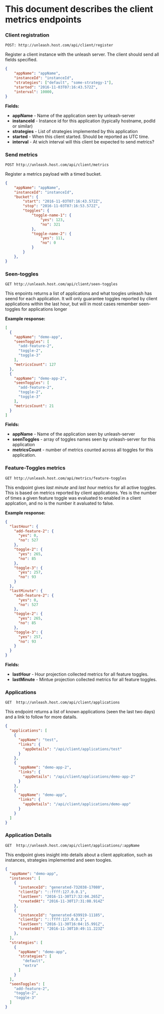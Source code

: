 # This document describes the client metrics endpoints

### Client registration

`POST: http://unleash.host.com/api/client/register`

Register a client instance with the unleash server. The client should send all fields specified. 

```json
{
    "appName": "appName",
    "instanceId": "instanceId",
    "strategies": ["default", "some-strategy-1"],
    "started": "2016-11-03T07:16:43.572Z",
    "interval": 10000,
}
```


**Fields:**

* **appName** - Name of the application seen by unleash-server
* **instanceId** - Instance id for this application (typically hostname, podId or similar)
* **strategies** - List of strategies implemented by this application
* **started** - When this client started. Should be reported as UTC time.
* **interval** - At wich interval will this client be expected to send metrics? 

### Send metrics

`POST http://unleash.host.com/api/client/metrics`

Register a metrics payload with a timed bucket. 

```json
{
    "appName": "appName",
    "instanceId": "instanceId",
    "bucket": {
        "start": "2016-11-03T07:16:43.572Z",
        "stop": "2016-11-03T07:16:53.572Z",
        "toggles": {
            "toggle-name-1": {
                "yes": 123,
                "no": 321
            },
            "toggle-name-2": {
                "yes": 111,
                "no": 0
            }
        }
    },
}
```


### Seen-toggles

`GET http://unleash.host.com/api/client/seen-toggles`

This enpoints returns a list of applications and what toogles 
unleash has seend for each application. It will only guarantee 
toggles reported by client applications within the last hour, but
will in most cases remember seen-toggles for applications longer

**Example response:** 

```json
[
  {
    "appName": "demo-app",
    "seenToggles": [
      "add-feature-2",
      "toggle-2",
      "toggle-3"
    ],
    "metricsCount": 127
  },
  {
    "appName": "demo-app-2",
    "seenToggles": [
      "add-feature-2",
      "toggle-2",
      "toggle-3"
    ],
    "metricsCount": 21
  }
]
```

**Fields:**

* **appName** - Name of the application seen by unleash-server
* **seenToggles** - array of toggles names seen by unleash-server for this application
* **metricsCount** - number of metrics counted across all toggles for this application.  


### Feature-Toggles metrics

`GET http://unleash.host.com/api/metrics/feature-toggles`

This endpoint gives _last minute_ and _last hour_ metrics for all active toggles. This is based on 
metrics reported by client applications. Yes is the number of times a given feature toggle 
was evaluated to enabled in a client applcation, and no is the number it avaluated to false. 



**Example response:** 

```json
{
  "lastHour": {
    "add-feature-2": {
      "yes": 0,
      "no": 527
    },
    "toggle-2": {
      "yes": 265,
      "no": 85
    },
    "toggle-3": {
      "yes": 257,
      "no": 93
    }
  },
  "lastMinute": {
    "add-feature-2": {
      "yes": 0,
      "no": 527
    },
    "toggle-2": {
      "yes": 265,
      "no": 85
    },
    "toggle-3": {
      "yes": 257,
      "no": 93
    }
  }
}
```

**Fields:**

* **lastHour** - Hour projection collected metrics for all feature toggles. 
* **lastMinute** - Mintue projection collected metrics for all feature toggles. 


### Applications

`GET  http://unleash.host.com/api/client/applications`

This endpoint returns a list of known applications (seen the last two days) and 
a link to follow for more datails.  


```json
{
  "applications": [
    {
      "appName": "test",
      "links": {
        "appDetails": "/api/client/applications/test"
      }
    },
    {
      "appName": "demo-app-2",
      "links": {
        "appDetails": "/api/client/applications/demo-app-2"
      }
    },
    {
      "appName": "demo-app",
      "links": {
        "appDetails": "/api/client/applications/demo-app"
      }
    }
  ]
}
```


### Application Details

`GET  http://unleash.host.com/api/client/applications/:appName`

This endpoint gives insight into details about a client applcation, such as instances, 
strategies implemented and seen toogles. 




```json
{
  "appName": "demo-app",
  "instances": [
    {
      "instanceId": "generated-732038-17080",
      "clientIp": "::ffff:127.0.0.1",
      "lastSeen": "2016-11-30T17:32:04.265Z",
      "createdAt": "2016-11-30T17:31:08.914Z"
    },
    {
      "instanceId": "generated-639919-11185",
      "clientIp": "::ffff:127.0.0.1",
      "lastSeen": "2016-11-30T16:04:15.991Z",
      "createdAt": "2016-11-30T10:49:11.223Z"
    },
  ],
  "strategies": [
    {
      "appName": "demo-app",
      "strategies": [
        "default",
        "extra"
      ]
    }
  ],
  "seenToggles": [
    "add-feature-2",
    "toggle-2",
    "toggle-3"
  ]
}
```